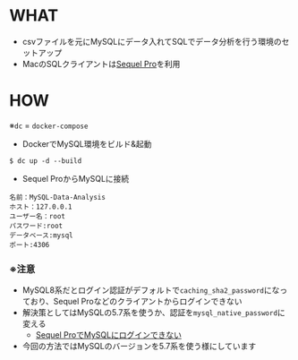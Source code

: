 # WHAT
* csvファイルを元にMySQLにデータ入れてSQLでデータ分析を行う環境のセットアップ
* MacのSQLクライアントは[Sequel Pro](http://sequelpro.com/)を利用

# HOW
※`dc` = `docker-compose`

* DockerでMySQL環境をビルド&起動
```
$ dc up -d --build
```

* Sequel ProからMySQLに接続
```
名前：MySQL-Data-Analysis
ホスト：127.0.0.1
ユーザー名：root
パスワード:root
データベース:mysql
ポート:4306
```

### ※注意
* MySQL8系だとログイン認証がデフォルトで`caching_sha2_password`になっており、Sequel Proなどのクライアントからログインできない
* 解決策としてはMySQLの5.7系を使うか、認証を`mysql_native_password`に変える
  * [Sequel ProでMySQLにログインできない](https://qiita.com/ysk1o/items/7f0ca12ced72363f9448)
* 今回の方法ではMySQLのバージョンを5.7系を使う様にしています
